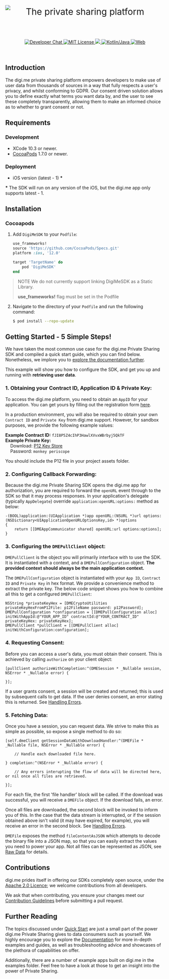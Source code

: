 ![](https://i.imgur.com/bIzD9uR.png)
<p style="text-align:center;font-size:2em; position:relative;top:-40px">The private sharing platform</p>

<p align="center">
    <a href="https://digime-api.slack.com/">
        <img src="https://img.shields.io/badge/chat-slack-blueviolet.svg" alt="Developer Chat">
    </a>
    <a href="LICENSE">
        <img src="https://img.shields.io/badge/license-apache 2.0-blue.svg" alt="MIT License">
    </a>
    <a href="#">
    	<img src="https://img.shields.io/badge/build-passing-brightgreen.svg" 
    </a>
    <a href="https://swift.org">
        <img src="https://img.shields.io/badge/language-objectivec/swift-orange.svg" alt="Kotlin/Java">
    </a>
    <a href="https://twitter.com/codevapor">
        <img src="https://img.shields.io/badge/web-digi.me-red.svg" alt="Web">
    </a>
</p>

<br>

## Introduction

The digi.me private sharing platform empowers developers to make use of user data from thousands of sources in a way that fully respects a user's privacy, and whilst conforming to GDPR. Our consent driven solution allows you to define exactly what terms you want data by, and the user to see these completely transparently, allowing them to make an informed choice as to whether to grant consent or not.

## Requirements

### Development
- XCode 10.3 or newer.
- [CocoaPods](http://cocoapods.org) 1.7.0 or newer.

### Deployment
- iOS version (latest - 1) **\***

**\*** The SDK will run on any version of the iOS, but the digi.me app only supports latest - 1.


## Installation

### Cocoapods

1. Add `DigiMeSDK` to your `Podfile`:

	```ruby
	use_frameworks!
	source 'https://github.com/CocoaPods/Specs.git'
	platform :ios, '12.0'

	target 'TargetName' do
		pod 'DigiMeSDK'
	end
	```
> NOTE
> We do not currently support linking DigiMeSDK as a Static Library.
> 
> **use_frameworks!** flag must be set in the Podfile
	
2. Navigate to the directory of your `Podfile` and run the following command:

	```bash
	$ pod install --repo-update
	```
	
## Getting Started - 5 Simple Steps!

We have taken the most common use case for the digi.me Private Sharing SDK and compiled a quick start guide, which you can find below. Nonetheless, we implore you to [explore the documentation further](docs).

This example will show you how to configure the SDK, and get you up and running with **retrieving user data**.

### 1. Obtaining your Contract ID, Application ID & Private Key:

To access the digi.me platform, you need to obtain an `AppID` for your application. You can get yours by filling out the registration form [here](https://go.digi.me/developers/register).

In a production environment, you will also be required to obtain your own `Contract ID` and `Private Key` from digi.me support. However, for sandbox purposes, we provide the following example values:

**Example Contract ID:** `fJI8P5Z4cIhP3HawlXVvxWBrbyj5QkTF `
<br>
**Example Private Key:**
	<br>&nbsp;&nbsp;&nbsp;&nbsp;Download: [P12 Key Store]()
	<br>&nbsp;&nbsp;&nbsp;&nbsp;Password: `monkey periscope`
	
You should include the P12 file in your project assets folder.

### 2. Configuring Callback Forwarding:

Because the digi.me Private Sharing SDK opens the digi.me app for authorization, you are required to forward the `openURL` event through to the SDK so that it may process responses. In your application's delegate (typically `AppDelegate`) override `application:openURL:options:` method as below:

```objc
-(BOOL)application:(UIApplication *)app openURL:(NSURL *)url options:(NSDictionary<UIApplicationOpenURLOptionsKey,id> *)options
{
	return [[DMEAppCommunicator shared] openURL:url options:options];
}

```

### 3. Configuring the `DMEPullClient` object:
`DMEPullClient` is the object you will primarily interface with to use the SDK. It is instantiated with a context, and a `DMEPullConfiguration` object. **The provided context should always be the main application context.**

The `DMEPullConfiguration` object is instantiated with your `App ID`, `Contract ID` and `Private Key` in hex format. We provide a convenience method to extract the private key. The below code snippet shows you how to combine all this to get a configured `DMEPullClient`:

```objc
NSString *privateKeyHex = [DMECryptoUtilities privateKeyHexFromP12File: p12FileName password: p12Password];
DMEPullConfiguration *configuration = [[DMEPullConfiguration alloc] initWithAppId:@"YOUR_APP_ID" contractId:@"YOUR_CONTRACT_ID" privateKeyHex: privateKeyHex];
DMEPullClient *pullClient = [[DMEPullClient alloc] initWithConfiguration:configuration];
```

### 4. Requesting Consent:

Before you can access a user's data, you must obtain their consent. This is achieved by calling `authorize` on your client object:

```objc
[pullClient authorizeWithCompletion:^(DMESession * _Nullable session, NSError * _Nullable error) {

}];
```

If a user grants consent, a session will be created and returned; this is used by subsequent calls to get data. If the user denies consent, an error stating this is returned. See [Handling Errors](#).

### 5. Fetching Data:

Once you have a session, you can request data. We strive to make this as simple as possible, so expose a single method to do so: 

```objc
[self.dmeClient getSessionDataWithDownloadHandler:^(DMEFile * _Nullable file, NSError * _Nullable error) {
        
    // Handle each downloaded file here.
        
} completion:^(NSError * _Nullable error) {

	// Any errors interupting the flow of data will be directed here, or nil once all files are retrieved.

}];
```

For each file, the first 'file handler' block will be called. If the download was successful, you will receive a `DMEFile` object. If the download fails, an error. 

Once all files are downloaded, the second block will be invoked to inform you of this. In the case that the data stream is interrupted, or if the session obtained above isn't valid (it may have expired, for example), you will receive an error in the second block. See [Handling Errors](#).

`DMEFile` exposes the method `fileContentAsJSON` which attempts to decode the binary file into a JSON map, so that you can easily extract the values you need to power your app. Not all files can be represented as JSON, see [Raw Data]() for details.

## Contributions

digi.me prides itself in offering our SDKs completely open source, under the [Apache 2.0 Licence](LICENCE); we welcome contributions from all developers.

We ask that when contributing, you ensure your changes meet our [Contribution Guidelines]() before submitting a pull request.

## Further Reading

The topics discussed under [Quick Start]() are just a small part of the power digi.me Private Sharing gives to data consumers such as yourself. We highly encourage you to explore the [Documentation]() for more in-depth examples and guides, as well as troubleshooting advice and showcases of the plethora of capabilities on offer.

Additionally, there are a number of example apps built on digi.me in the examples folder. Feel free to have a look at those to get an insight into the power of Private Sharing.
